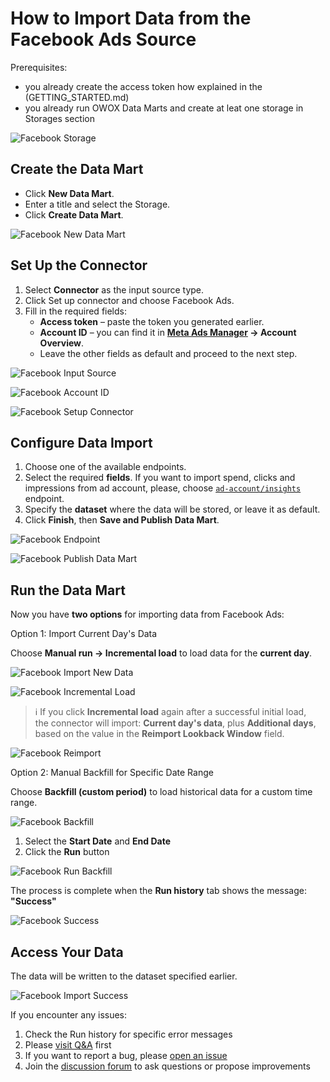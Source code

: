 # How to Import Data from the Facebook Ads Source

Prerequisites:

- you already create the access token how explained in the (GETTING_STARTED.md)
- you already run OWOX Data Marts and create at leat one storage in Storages section

![Facebook Storage](res/facebook_nodejs_storage.png)

## Create the Data Mart

- Click **New Data Mart**.
- Enter a title and select the Storage.
- Click **Create Data Mart**.

![Facebook New Data Mart](res/facebook_newdatamart.png)

## Set Up the Connector

1. Select **Connector** as the input source type.
2. Click Set up connector and choose Facebook Ads.
3. Fill in the required fields:
    - **Access token** – paste the token you generated earlier.
    - **Account ID** – you can find it in **[Meta Ads Manager](https://adsmanager.facebook.com/adsmanager/manage/accounts) → Account Overview**.
    - Leave the other fields as default and proceed to the next step.

![Facebook Input Source](res/facebook_inputsource.png)

![Facebook Account ID](res/fb_accountid.png)

![Facebook Setup Connector](res/facebook_setupconnector.png)

## Configure Data Import

1. Choose one of the available endpoints.
2. Select the required **fields**. If you want to import spend, clicks and impressions from ad account, please, choose [`ad-account/insights`](https://developers.facebook.com/docs/marketing-api/reference/ad-account/insights/) endpoint.
3. Specify the **dataset** where the data will be stored, or leave it as default.
4. Click **Finish**, then **Save and Publish Data Mart**.

![Facebook Endpoint](res/facebook_endpoint.png)

![Facebook Publish Data Mart](res/facebook_publish.png)

## Run the Data Mart

Now you have **two options** for importing data from Facebook Ads:

Option 1: Import Current Day's Data

Choose **Manual run → Incremental load** to load data for the **current day**.

![Facebook Import New Data](res/facebook_incremental.png)

![Facebook Incremental Load](res/facebook_currentday.png)

> ℹ️ If you click **Incremental load** again after a successful initial load,  
> the connector will import: **Current day's data**, plus **Additional days**, based on the value in the **Reimport Lookback Window** field.

![Facebook Reimport](res/facebook_reimportwindow.png)

Option 2: Manual Backfill for Specific Date Range

Choose **Backfill (custom period)** to load historical data for a custom time range.

![Facebook Backfill](res/facebook_daterange.png)

1. Select the **Start Date** and **End Date**  
2. Click the **Run** button

![Facebook Run Backfill](res/facebook_runbackfill.png)

The process is complete when the **Run history** tab shows the message:  
**"Success"**  

![Facebook Success](res/facebook_successrun.png)

## Access Your Data

The data will be written to the dataset specified earlier.

![Facebook Import Success](res/facebook_importgbq.png)

If you encounter any issues:

1. Check the Run history for specific error messages
2. Please [visit Q&A](https://github.com/OWOX/owox-data-marts/discussions/categories/q-a) first
3. If you want to report a bug, please [open an issue](https://github.com/OWOX/owox-data-marts/issues)
4. Join the [discussion forum](https://github.com/OWOX/owox-data-marts/discussions) to ask questions or propose improvements
